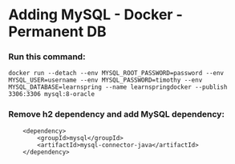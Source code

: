 # Adding MySQL - Docker - Permanent DB

### Run this command:

`docker run --detach --env MYSQL_ROOT_PASSWORD=password --env MYSQL_USER=username --env MYSQL_PASSWORD=timothy --env MYSQL_DATABASE=learnspring --name learnspringdocker --publish 3306:3306 mysql:8-oracle`

### Remove h2 dependency and add MySQL dependency:

        <dependency>
			<groupId>mysql</groupId>
			<artifactId>mysql-connector-java</artifactId>
		</dependency>